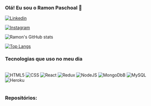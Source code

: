 ### Olá! Eu sou o Ramon Paschoal 🙋

[![Linkedin](https://img.shields.io/badge/LinkedIn-0077B5?style=for-the-badge&logo=linkedin&logoColor=white)](https://www.linkedin.com/in/ramonpaschoal/)

[![Instagram](https://img.shields.io/badge/Instagram-E4405F?style=for-the-badge&logo=instagram&logoColor=white)](https://www.instagram.com/ramonpaschoal/)

![Ramon's GitHub stats](https://github-readme-stats.vercel.app/api?username=RamonPaschoal&show_icons=true&theme=synthwave)

[![Top Langs](https://github-readme-stats.vercel.app/api/top-langs/?username=ramonpaschoal&layout=compact)](https://github.com/RamonPaschoal)


### Tecnologias que uso no meu dia

<div style="display: inline-block"><br/>
  <img align="center" alt="HTML5" src="https://img.shields.io/badge/HTML5-E34F26?style=for-the-badge&logo=html5&logoColor=white">
  <img align="center" alt="CSS" src="https://img.shields.io/badge/CSS-239120?&style=for-the-badge&logo=css3&logoColor=white">
  <img align="center" alt="React" src="https://img.shields.io/badge/React-20232A?style=for-the-badge&logo=react&logoColor=61DAFB">
  <img align="center" alt="Redux" src="https://img.shields.io/badge/Redux-593D88?style=for-the-badge&logo=redux&logoColor=white">
  <img align="center" alt="NodeJS" src="https://img.shields.io/badge/Node.js-43853D?style=for-the-badge&logo=node.js&logoColor=white">
  <img align="center" alt="MongoDbB" src="https://img.shields.io/badge/MongoDB-4EA94B?style=for-the-badge&logo=mongodb&logoColor=white">
  <img align="center" alt="MySQL" src="https://img.shields.io/badge/MySQL-00000F?style=for-the-badge&logo=mysql&logoColor=white">
  <img align="center" alt="Heroku" src="https://img.shields.io/badge/Heroku-430098?style=for-the-badge&logo=heroku&logoColor=white">
</div><br/><br/>

### Repositórios:


